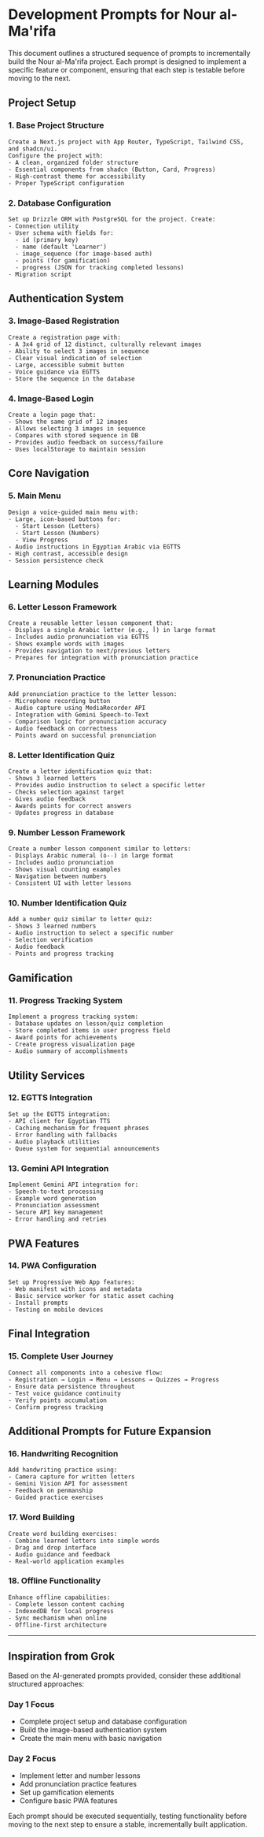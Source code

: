 # Development Prompts for Nour al-Ma'rifa

This document outlines a structured sequence of prompts to incrementally build the Nour al-Ma'rifa project. Each prompt is designed to implement a specific feature or component, ensuring that each step is testable before moving to the next.

## Project Setup

### 1. Base Project Structure
```
Create a Next.js project with App Router, TypeScript, Tailwind CSS, and shadcn/ui. 
Configure the project with:
- A clean, organized folder structure
- Essential components from shadcn (Button, Card, Progress)
- High-contrast theme for accessibility
- Proper TypeScript configuration
```

### 2. Database Configuration
```
Set up Drizzle ORM with PostgreSQL for the project. Create:
- Connection utility
- User schema with fields for:
  - id (primary key)
  - name (default 'Learner')
  - image_sequence (for image-based auth)
  - points (for gamification)
  - progress (JSON for tracking completed lessons)
- Migration script
```

## Authentication System

### 3. Image-Based Registration
```
Create a registration page with:
- A 3x4 grid of 12 distinct, culturally relevant images
- Ability to select 3 images in sequence
- Clear visual indication of selection
- Large, accessible submit button
- Voice guidance via EGTTS
- Store the sequence in the database
```

### 4. Image-Based Login
```
Create a login page that:
- Shows the same grid of 12 images
- Allows selecting 3 images in sequence
- Compares with stored sequence in DB
- Provides audio feedback on success/failure
- Uses localStorage to maintain session
```

## Core Navigation

### 5. Main Menu
```
Design a voice-guided main menu with:
- Large, icon-based buttons for:
  - Start Lesson (Letters)
  - Start Lesson (Numbers)
  - View Progress
- Audio instructions in Egyptian Arabic via EGTTS
- High contrast, accessible design
- Session persistence check
```

## Learning Modules

### 6. Letter Lesson Framework
```
Create a reusable letter lesson component that:
- Displays a single Arabic letter (e.g., أ) in large format
- Includes audio pronunciation via EGTTS
- Shows example words with images
- Provides navigation to next/previous letters
- Prepares for integration with pronunciation practice
```

### 7. Pronunciation Practice
```
Add pronunciation practice to the letter lesson:
- Microphone recording button
- Audio capture using MediaRecorder API
- Integration with Gemini Speech-to-Text
- Comparison logic for pronunciation accuracy
- Audio feedback on correctness
- Points award on successful pronunciation
```

### 8. Letter Identification Quiz
```
Create a letter identification quiz that:
- Shows 3 learned letters
- Provides audio instruction to select a specific letter
- Checks selection against target
- Gives audio feedback
- Awards points for correct answers
- Updates progress in database
```

### 9. Number Lesson Framework
```
Create a number lesson component similar to letters:
- Displays Arabic numeral (٠-٥) in large format
- Includes audio pronunciation
- Shows visual counting examples
- Navigation between numbers
- Consistent UI with letter lessons
```

### 10. Number Identification Quiz
```
Add a number quiz similar to letter quiz:
- Shows 3 learned numbers
- Audio instruction to select a specific number
- Selection verification
- Audio feedback
- Points and progress tracking
```

## Gamification

### 11. Progress Tracking System
```
Implement a progress tracking system:
- Database updates on lesson/quiz completion
- Store completed items in user progress field
- Award points for achievements
- Create progress visualization page
- Audio summary of accomplishments
```

## Utility Services

### 12. EGTTS Integration
```
Set up the EGTTS integration:
- API client for Egyptian TTS
- Caching mechanism for frequent phrases
- Error handling with fallbacks
- Audio playback utilities
- Queue system for sequential announcements
```

### 13. Gemini API Integration
```
Implement Gemini API integration for:
- Speech-to-text processing
- Example word generation
- Pronunciation assessment
- Secure API key management
- Error handling and retries
```

## PWA Features

### 14. PWA Configuration
```
Set up Progressive Web App features:
- Web manifest with icons and metadata
- Basic service worker for static asset caching
- Install prompts
- Testing on mobile devices
```

## Final Integration

### 15. Complete User Journey
```
Connect all components into a cohesive flow:
- Registration → Login → Menu → Lessons → Quizzes → Progress
- Ensure data persistence throughout
- Test voice guidance continuity
- Verify points accumulation
- Confirm progress tracking
```

## Additional Prompts for Future Expansion

### 16. Handwriting Recognition
```
Add handwriting practice using:
- Camera capture for written letters
- Gemini Vision API for assessment
- Feedback on penmanship
- Guided practice exercises
```

### 17. Word Building
```
Create word building exercises:
- Combine learned letters into simple words
- Drag and drop interface
- Audio guidance and feedback
- Real-world application examples
```

### 18. Offline Functionality
```
Enhance offline capabilities:
- Complete lesson content caching
- IndexedDB for local progress
- Sync mechanism when online
- Offline-first architecture
```

---

## Inspiration from Grok

Based on the AI-generated prompts provided, consider these additional structured approaches:

### Day 1 Focus
- Complete project setup and database configuration
- Build the image-based authentication system
- Create the main menu with basic navigation

### Day 2 Focus
- Implement letter and number lessons
- Add pronunciation practice features
- Set up gamification elements
- Configure basic PWA features

Each prompt should be executed sequentially, testing functionality before moving to the next step to ensure a stable, incrementally built application. 